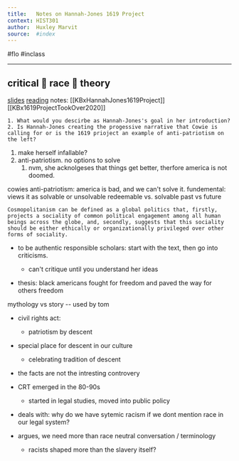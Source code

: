 ```yaml
---
title:   Notes on Hannah-Jones 1619 Project
context: HIST301
author:  Huxley Marvit
source:  #index
---
```


#flo #inclass

---

## critical :clap: race :clap: theory 
[slides](https://docs.google.com/presentation/d/1mt_EI52yOI_1CjRTvtsrB03vBC-SVn5SE1etnyqeAg4/edit#slide=id.p)
[reading](https://docs.google.com/document/d/1wK9TJp4Nhl5z4uEl7i-OoU0ccDv-MuWXdB75lPd1-Wg/edit)
notes: [[KBxHannahJones1619Project]] [[KBx1619ProjectTookOver2020]]


```ad-question
1. What would you descirbe as Hannah-Jones's goal in her introduction?
2. Is Hannah-Jones creating the progessive narrative that Cowie is calling for or is the 1619 prioject an example of anti-patriotism on the left?
```

1. make herself infallable?
2. anti-patriotism. no options to solve
	1. nvm, she acknolgeses that things get better, therfore america is not doomed.

cowies anti-patriotism: america is bad, and we can't solve it.
fundemental: views it as solvable or unsolvable
redeemable vs. solvable
past vs future


```ad-def
Cosmopolitanism can be defined as a global politics that, firstly, projects a sociality of common political engagement among all human beings across the globe, and, secondly, suggests that this sociality should be either ethically or organizationally privileged over other forms of sociality.
```

- to be authentic responsible scholars: start with the text, then go into criticisms.
	- can't critique until you understand her ideas

- thesis: black americans fought for freedom and paved the way for others freedom

mythology vs story -- used by tom

- civil rights act: 
	- patriotism by descent
- special place for descent in our culture
	- celebrating tradition of descent
	
- the facts are not the intresting controvery

- CRT emerged in the 80-90s
	- started in legal studies, moved into public policy
- deals with: why do we have sytemic racism if we dont mention race in our legal system?
- argues, we need more than race neutral conversation / terminology
	- racists shaped more than the slavery itself?

















